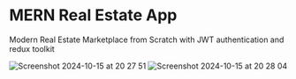 # MERN Real Estate App

Modern Real Estate Marketplace from Scratch with JWT authentication and redux toolkit

![Screenshot 2024-10-15 at 20 27 51](https://github.com/user-attachments/assets/e3169304-e0eb-4ca7-9961-15e6604db25a)
![Screenshot 2024-10-15 at 20 28 04](https://github.com/user-attachments/assets/b93a435e-2552-40c1-a8ed-aed1859d8c41)
